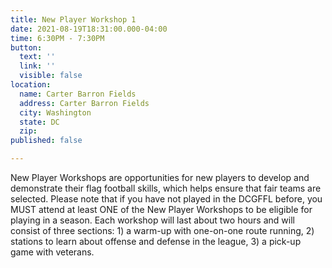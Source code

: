```yaml
---
title: New Player Workshop 1
date: 2021-08-19T18:31:00.000-04:00
time: 6:30PM - 7:30PM
button:
  text: ''
  link: ''
  visible: false
location:
  name: Carter Barron Fields
  address: Carter Barron Fields
  city: Washington
  state: DC
  zip: 
published: false

---
```

New Player Workshops are opportunities for new players to develop and demonstrate their flag football skills, which helps ensure that fair teams are selected. Please note that if you have not played in the DCGFFL before, you MUST attend at least ONE of the New Player Workshops to be eligible for playing in a season. Each workshop will last about two hours and will consist of three sections: 1) a warm-up with one-on-one route running, 2) stations to learn about offense and defense in the league, 3) a pick-up game with veterans.